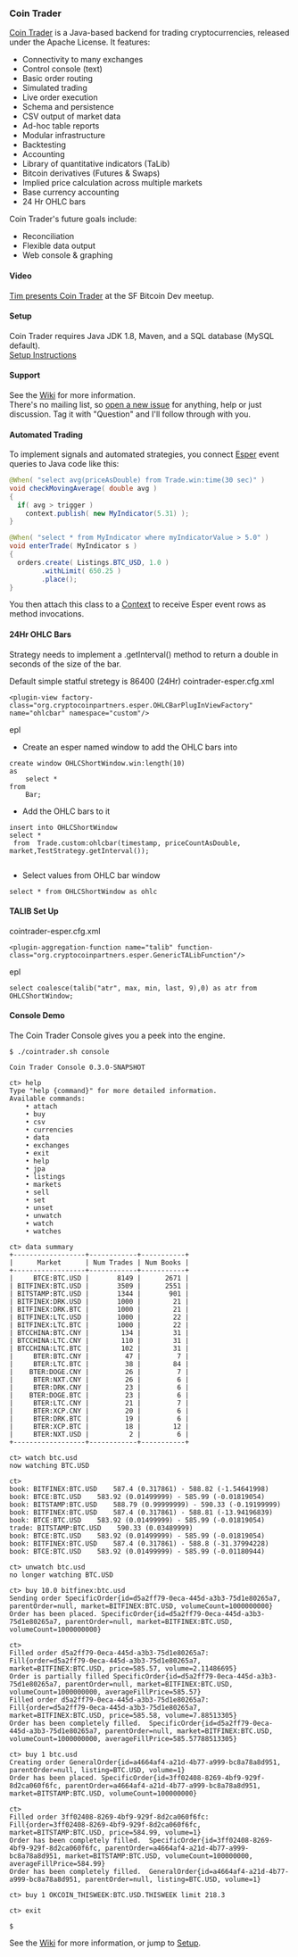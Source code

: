 ### Coin Trader

[Coin Trader](http://cryptocoinpartners.org) is a Java-based backend for trading cryptocurrencies, released under the Apache License.  It features:

* Connectivity to many exchanges
* Control console (text)
* Basic order routing
* Simulated trading
* Live order execution
* Schema and persistence
* CSV output of market data
* Ad-hoc table reports
* Modular infrastructure
* Backtesting
* Accounting
* Library of quantitative indicators (TaLib)
* Bitcoin derivatives (Futures & Swaps)
* Implied price calculation across multiple markets
* Base currency accounting
* 24 Hr OHLC bars

Coin Trader's future goals include:
* Reconciliation
* Flexible data output
* Web console & graphing

#### Video
[Tim presents Coin Trader](http://youtu.be/JAvcL05nSKw) at the SF Bitcoin Dev meetup.

#### Setup
Coin Trader requires Java JDK 1.8, Maven, and a SQL database (MySQL default).  
[Setup Instructions](https://github.com/timolson/cointrader/wiki/Setup)

#### Support
See the [Wiki](https://github.com/timolson/cointrader/wiki/Home) for more information.  
There's no mailing list, so [open a new issue](https://github.com/timolson/cointrader/issues/new) for anything, help or just discussion.  Tag it with "Question" and I'll follow through with you.

#### Automated Trading

To implement signals and automated strategies, you connect [Esper](http://esper.codehaus.org/tutorials/tutorial/tutorial.html) event queries to Java code like this:

```java
@When( "select avg(priceAsDouble) from Trade.win:time(30 sec)" )
void checkMovingAverage( double avg )
{
  if( avg > trigger )
    context.publish( new MyIndicator(5.31) );
}

@When( "select * from MyIndicator where myIndicatorValue > 5.0" )
void enterTrade( MyIndicator s )
{
  orders.create( Listings.BTC_USD, 1.0 )
        .withLimit( 650.25 )
        .place();
}
```

You then attach this class to a [Context](https://github.com/timolson/cointrader/wiki/The-Context-Class) to receive Esper event rows as method invocations.

#### 24Hr OHLC Bars
Strategy needs to implement a .getInterval() method to return a double in seconds of the size of the bar.

Default simple statful stretegy is 86400 (24Hr)
cointrader-esper.cfg.xml
```
<plugin-view factory-class="org.cryptocoinpartners.esper.OHLCBarPlugInViewFactory" name="ohlcbar" namespace="custom"/>  
```
epl
* Create an esper named window to add the OHLC bars into
```
create window OHLCShortWindow.win:length(10)
as
	select *
from
	Bar;
```
* Add the  OHLC bars to it
```
insert into OHLCShortWindow
select * 
 from  Trade.custom:ohlcbar(timestamp, priceCountAsDouble, market,TestStrategy.getInterval());
 
```
* Select values from OHLC bar window
```
select * from OHLCShortWindow as ohlc 
```
	
#### TALIB Set Up
cointrader-esper.cfg.xml
```
<plugin-aggregation-function name="talib" function-class="org.cryptocoinpartners.esper.GenericTALibFunction"/>  
```
epl
```
select coalesce(talib("atr", max, min, last, 9),0) as atr from OHLCShortWindow;
```


#### Console Demo

The Coin Trader Console gives you a peek into the engine.

```
$ ./cointrader.sh console

Coin Trader Console 0.3.0-SNAPSHOT

ct> help
Type "help {command}" for more detailed information.
Available commands:
    • attach
    • buy
    • csv
    • currencies
    • data
    • exchanges
    • exit
    • help
    • jpa
    • listings
    • markets
    • sell
    • set
    • unset
    • unwatch
    • watch
    • watches

ct> data summary
+------------------+------------+-----------+
|      Market      | Num Trades | Num Books |
+------------------+------------+-----------+
|     BTCE:BTC.USD |       8149 |      2671 |
| BITFINEX:BTC.USD |       3509 |      2551 |
| BITSTAMP:BTC.USD |       1344 |       901 |
| BITFINEX:DRK.USD |       1000 |        21 |
| BITFINEX:DRK.BTC |       1000 |        21 |
| BITFINEX:LTC.USD |       1000 |        22 |
| BITFINEX:LTC.BTC |       1000 |        22 |
| BTCCHINA:BTC.CNY |        134 |        31 |
| BTCCHINA:LTC.CNY |        110 |        31 |
| BTCCHINA:LTC.BTC |        102 |        31 |
|     BTER:BTC.CNY |         47 |         7 |
|     BTER:LTC.BTC |         38 |        84 |
|    BTER:DOGE.CNY |         26 |         7 |
|     BTER:NXT.CNY |         26 |         6 |
|     BTER:DRK.CNY |         23 |         6 |
|    BTER:DOGE.BTC |         23 |         6 |
|     BTER:LTC.CNY |         21 |         7 |
|     BTER:XCP.CNY |         20 |         6 |
|     BTER:DRK.BTC |         19 |         6 |
|     BTER:XCP.BTC |         18 |        12 |
|     BTER:NXT.USD |          2 |         6 |
+------------------+------------+-----------+

ct> watch btc.usd
now watching BTC.USD

ct> 
book: BITFINEX:BTC.USD    587.4 (0.317861) - 588.82 (-1.54641998)
book: BTCE:BTC.USD    583.92 (0.01499999) - 585.99 (-0.01819054)
book: BITSTAMP:BTC.USD    588.79 (0.99999999) - 590.33 (-0.19199999)
book: BITFINEX:BTC.USD    587.4 (0.317861) - 588.81 (-13.94196839)
book: BTCE:BTC.USD    583.92 (0.01499999) - 585.99 (-0.01819054)
trade: BITSTAMP:BTC.USD    590.33 (0.03489999)
book: BTCE:BTC.USD    583.92 (0.01499999) - 585.99 (-0.01819054)
book: BITFINEX:BTC.USD    587.4 (0.317861) - 588.8 (-31.37994228)
book: BTCE:BTC.USD    583.92 (0.01499999) - 585.99 (-0.01180944)

ct> unwatch btc.usd
no longer watching BTC.USD

ct> buy 10.0 bitfinex:btc.usd
Sending order SpecificOrder{id=d5a2ff79-0eca-445d-a3b3-75d1e80265a7, parentOrder=null, market=BITFINEX:BTC.USD, volumeCount=1000000000}
Order has been placed. SpecificOrder{id=d5a2ff79-0eca-445d-a3b3-75d1e80265a7, parentOrder=null, market=BITFINEX:BTC.USD, volumeCount=1000000000}

ct> 
Filled order d5a2ff79-0eca-445d-a3b3-75d1e80265a7: Fill{order=d5a2ff79-0eca-445d-a3b3-75d1e80265a7, market=BITFINEX:BTC.USD, price=585.57, volume=2.11486695}
Order is partially filled SpecificOrder{id=d5a2ff79-0eca-445d-a3b3-75d1e80265a7, parentOrder=null, market=BITFINEX:BTC.USD, volumeCount=1000000000, averageFillPrice=585.57}
Filled order d5a2ff79-0eca-445d-a3b3-75d1e80265a7: Fill{order=d5a2ff79-0eca-445d-a3b3-75d1e80265a7, market=BITFINEX:BTC.USD, price=585.58, volume=7.88513305}
Order has been completely filled.  SpecificOrder{id=d5a2ff79-0eca-445d-a3b3-75d1e80265a7, parentOrder=null, market=BITFINEX:BTC.USD, volumeCount=1000000000, averageFillPrice=585.57788513305}

ct> buy 1 btc.usd
Creating order GeneralOrder{id=a4664af4-a21d-4b77-a999-bc8a78a8d951, parentOrder=null, listing=BTC.USD, volume=1}
Order has been placed. SpecificOrder{id=3ff02408-8269-4bf9-929f-8d2ca060f6fc, parentOrder=a4664af4-a21d-4b77-a999-bc8a78a8d951, market=BITSTAMP:BTC.USD, volumeCount=100000000}

ct>
Filled order 3ff02408-8269-4bf9-929f-8d2ca060f6fc: Fill{order=3ff02408-8269-4bf9-929f-8d2ca060f6fc, market=BITSTAMP:BTC.USD, price=584.99, volume=1}
Order has been completely filled.  SpecificOrder{id=3ff02408-8269-4bf9-929f-8d2ca060f6fc, parentOrder=a4664af4-a21d-4b77-a999-bc8a78a8d951, market=BITSTAMP:BTC.USD, volumeCount=100000000, averageFillPrice=584.99}
Order has been completely filled.  GeneralOrder{id=a4664af4-a21d-4b77-a999-bc8a78a8d951, parentOrder=null, listing=BTC.USD, volume=1}

ct> buy 1 OKCOIN_THISWEEK:BTC.USD.THISWEEK limit 218.3

ct> exit

$
```


See the [Wiki](https://github.com/timolson/cointrader/wiki/Home) for more information, or jump to [Setup](https://github.com/timolson/cointrader/wiki/).
